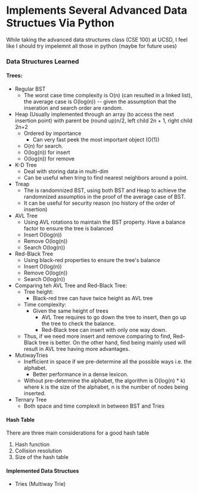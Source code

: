 # Implements Several Advanced Data Structues Via Python

While taking the advanced data structures class (CSE 100) at UCSD, I feel like I should try impelemnt all those in python (maybe for future uses)

### Data Structures Learned

#### Trees:
- Regular BST
  - The worst case time complexity is O(n) (can resulted in a linked list), the average case is O(log(n)) -- given the assumption that the inseration and search order are random.
- Heap (Usually implemented through an array (to access the next insertion point) with parent be (round up)n/2, left child 2n + 1, right child 2n+2
  - Ordered by importance
    - Can very fast peek the most important object (O(1))
  - O(n) for search. 
  - O(log(n)) for insert
  - O(log(n)) for remove
- K-D Tree
  - Deal with storing data in multi-dim
  - Can be useful when tring to find nearest neighbors around a point.
- Treap
  - The is randomnized BST, using both BST and Heap to achieve the randomnized assumptios in the proof of the average case of BST.
  - It can be useful for security reason (no history of the order of insertion) 
- AVL Tree
  - Using AVL rotations to maintain the BST property. Have a balance factor to ensure the tree is balanced
  - Insert O(log(n))
  - Remove O(log(n))
  - Search O(log(n))
- Red-Black Tree
  - Using black-red properties to ensure the tree's balance
  - Insert O(log(n))
  - Remove O(log(n))
  - Search O(log(n))
- Comparing teh AVL Tree and Red-Black Tree:
  - Tree height:
    - Black-red tree can have twice height as AVL tree
  - Time complexity:
    - Given the same height of trees
      - AVL Tree requires to go down the tree to insert, then go up the tree to check the balance.
      - Red-Black tree can insert with only one way down.
  - Thus, if we need more insert and remove comparing to find, Red-Black tree is better. On the other hand, find being mainly used will result in AVL tree having more advantages.
- MutiwayTries
  - Inefficient in space if we pre-determine all the possible ways i.e. the alphabet.
    - Better performance in a dense lexicon.
  - Without pre-determine the alphabet, the algorithm is O(log(n) * k) where k is the size of the alphabet, n is the number of nodes being inserted.
- Ternary Tree
  - Both space and time complexit in between BST and Tries

#### Hash Table
There are three main considerations for a good hash table
1. Hash function
2. Collision resolution
3. Size of the hash table


#### Implemented Data Structues
- Tries (Multiway Trie)
